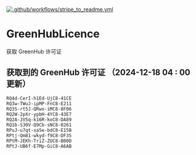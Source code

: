 [![.github/workflows/stripe_to_readme.yml](https://github.com/zjx-kimi/GreenHubLicence/actions/workflows/stripe_to_readme.yml/badge.svg)](https://github.com/zjx-kimi/GreenHubLicence/actions/workflows/stripe_to_readme.yml)
# GreenHubLicence
获取 GreenHub 许可证
## 获取到的 GreenHub 许可证 （2024-12-18 04 : 00 更新）
```
RQ4d-CerI-h1Ed-UjC8-41CE
RQ3w-TWuJ-ipMP-FnC8-E211
RQ3S-rt5J-QRwx-iMC8-8F06
RQ2W-2pXr-ypbH-4YC8-43E7
RQ2A-JV5q-k16R-koC8-DA89
RQ1b-S30V-Q9Cb-sNC8-0261
RPuJ-u7qt-xa5e-bdC8-E15B
RPtj-Qm81-wkyd-f9C8-DF35
RPtM-JEKh-TriZ-ZUC8-B00D
RPtJ-UB6f-E7Mp-GiC8-A6AB
```
